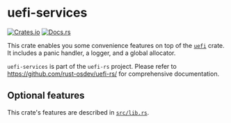 # uefi-services

[![Crates.io](https://img.shields.io/crates/v/uefi-services)](https://crates.io/crates/uefi-services)
[![Docs.rs](https://docs.rs/uefi-macros/badge.svg)](https://docs.rs/uefi-services)

This crate enables you some convenience features on top of the
[`uefi`](https://crates.io/crates/uefi) crate. It includes a panic handler, a logger, and
a global allocator.

`uefi-services` is part of the `uefi-rs` project. Please refer to
<https://github.com/rust-osdev/uefi-rs/> for comprehensive documentation.

## Optional features

This crate's features are described in [`src/lib.rs`].
  
[`src/lib.rs`]: src/lib.rs
